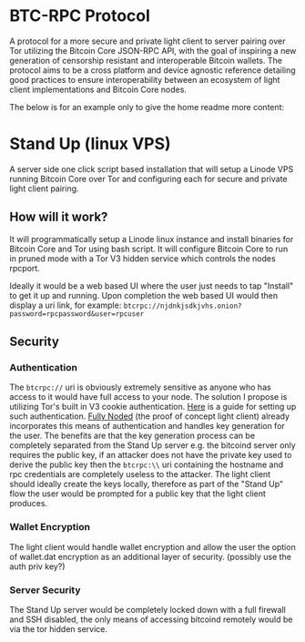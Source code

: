# BTC-RPC Protocol
A protocol for a more secure and private light client to server pairing over Tor utilizing the Bitcoin Core JSON-RPC API, with the goal of inspiring a new generation of censorship resistant and interoperable Bitcoin wallets. The protocol aims to be a cross platform and device agnostic reference detailing good practices to ensure interoperability between an ecosystem of light client implementations and Bitcoin Core nodes.


The below is for an example only to give the home readme more content:

# Stand Up (linux VPS)
A server side one click script based installation that will setup a Linode VPS running Bitcoin Core over Tor and configuring each for secure and private light client pairing.

## How will it work?
It will programmatically setup a Linode linux instance and install binaries for Bitcoin Core and Tor using bash script. It will configure Bitcoin Core to run in pruned mode with a Tor V3 hidden service which controls the nodes rpcport.

Ideally it would be a web based UI where the user just needs to tap "Install" to get it up and running. Upon completion the web based UI would then display a uri link, for example: `btcrpc://njdnkjsdkjvhs.onion?password=rpcpassword&user=rpcuser`

## Security

### Authentication
The `btcrpc://` uri is obviously extremely sensitive as anyone who has access to it would have full access to your node. The solution I propose is utilizing Tor's built in V3 cookie authentication. [Here](https://matt.traudt.xyz/p/FgbdRTFr.html) is a guide for setting up such authentication. [Fully Noded](https://github.com/Fonta1n3/FullyNoded) (the proof of concept light client) already incorporates this means of authentication and handles key generation for the user. The benefits are that the key generation process can be completely separated from the Stand Up server e.g. the bitcoind server only requires the public key, if an attacker does not have the private key used to derive the public key then the `btcrpc:\\` uri containing the hostname and rpc credentials are completely useless to the attacker. The light client should ideally create the keys locally, therefore as part of the "Stand Up" flow the user would be prompted for a public key that the light client produces.

### Wallet Encryption
The light client would handle wallet encryption and allow the user the option of wallet.dat encryption as an additional layer of security. (possibly use the auth priv key?)

### Server Security
The Stand Up server would be completely locked down with a full firewall and SSH disabled, the only means of accessing bitcoind remotely would be via the tor hidden service.
